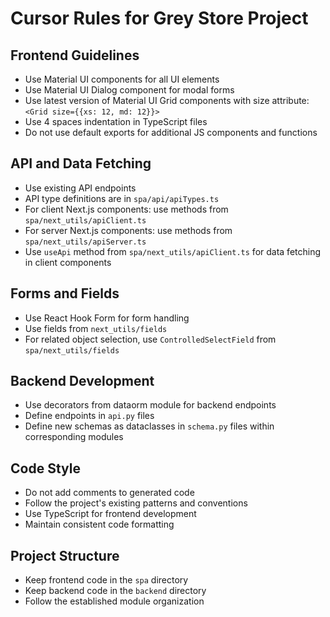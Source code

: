 # Cursor Rules for Grey Store Project

## Frontend Guidelines
- Use Material UI components for all UI elements
- Use Material UI Dialog component for modal forms
- Use latest version of Material UI Grid components with size attribute: `<Grid size={{xs: 12, md: 12}}>`
- Use 4 spaces indentation in TypeScript files
- Do not use default exports for additional JS components and functions

## API and Data Fetching
- Use existing API endpoints
- API type definitions are in `spa/api/apiTypes.ts`
- For client Next.js components: use methods from `spa/next_utils/apiClient.ts`
- For server Next.js components: use methods from `spa/next_utils/apiServer.ts`
- Use `useApi` method from `spa/next_utils/apiClient.ts` for data fetching in client components

## Forms and Fields
- Use React Hook Form for form handling
- Use fields from `next_utils/fields`
- For related object selection, use `ControlledSelectField` from `spa/next_utils/fields`

## Backend Development
- Use decorators from dataorm module for backend endpoints
- Define endpoints in `api.py` files
- Define new schemas as dataclasses in `schema.py` files within corresponding modules

## Code Style
- Do not add comments to generated code
- Follow the project's existing patterns and conventions
- Use TypeScript for frontend development
- Maintain consistent code formatting

## Project Structure
- Keep frontend code in the `spa` directory
- Keep backend code in the `backend` directory
- Follow the established module organization